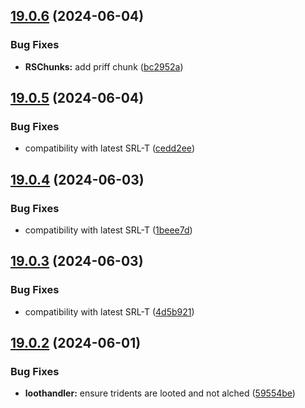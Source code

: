 ## [19.0.6](https://github.com/Torwent/WaspLib/compare/v19.0.5...v19.0.6) (2024-06-04)


### Bug Fixes

* **RSChunks:** add priff chunk ([bc2952a](https://github.com/Torwent/WaspLib/commit/bc2952a91c11d070c8cf4c5bd535fa93c23df48b))



## [19.0.5](https://github.com/Torwent/WaspLib/compare/v19.0.4...v19.0.5) (2024-06-04)


### Bug Fixes

* compatibility with latest SRL-T ([cedd2ee](https://github.com/Torwent/WaspLib/commit/cedd2ee5f6c202ba10a72918afa5474f4c93766a))



## [19.0.4](https://github.com/Torwent/WaspLib/compare/v19.0.3...v19.0.4) (2024-06-03)


### Bug Fixes

* compatibility with latest SRL-T ([1beee7d](https://github.com/Torwent/WaspLib/commit/1beee7d524d1de92df5a554c42b7dd203f97e96c))



## [19.0.3](https://github.com/Torwent/WaspLib/compare/v19.0.2...v19.0.3) (2024-06-03)


### Bug Fixes

* compatibility with latest SRL-T ([4d5b921](https://github.com/Torwent/WaspLib/commit/4d5b92124a92967da5e63f86747e31f83160f34b))



## [19.0.2](https://github.com/Torwent/WaspLib/compare/v19.0.1...v19.0.2) (2024-06-01)


### Bug Fixes

* **loothandler:** ensure tridents are looted and not alched ([59554be](https://github.com/Torwent/WaspLib/commit/59554be6cce433936e4841521e78a194988c8e95))



